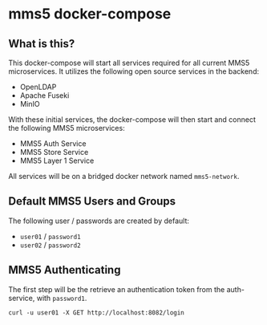 # mms5 docker-compose

## What is this?
This docker-compose will start all services required for all current MMS5 microservices. It utilizes the following open source services in the backend:

- OpenLDAP
- Apache Fuseki
- MinIO

With these initial services, the docker-compose will then start and connect the following MMS5 microservices:

- MMS5 Auth Service
- MMS5 Store Service
- MMS5 Layer 1 Service

All services will be on a bridged docker network named `mms5-network`. 

## Default MMS5 Users and Groups
The following user / passwords are created by default:
- `user01` / `password1`
- `user02` / `password2`

## MMS5 Authenticating

The first step will be the retrieve an authentication token from the auth-service, with `password1`. 

`curl -u user01 -X GET http://localhost:8082/login`
